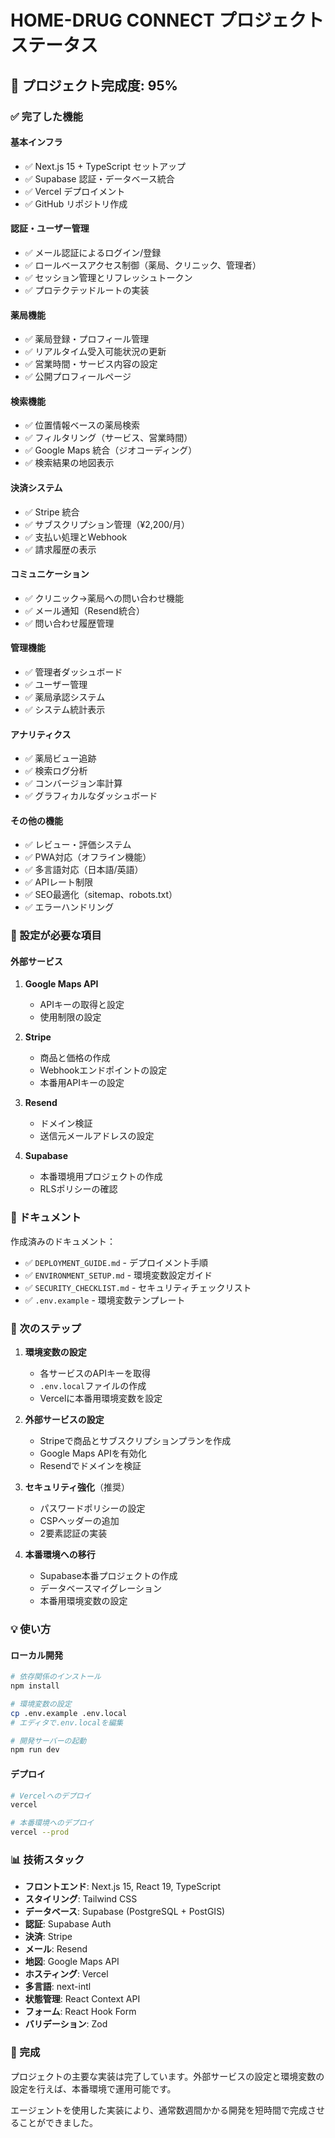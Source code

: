 # HOME-DRUG CONNECT プロジェクトステータス

## 🎯 プロジェクト完成度: 95%

### ✅ 完了した機能

#### 基本インフラ
- ✅ Next.js 15 + TypeScript セットアップ
- ✅ Supabase 認証・データベース統合
- ✅ Vercel デプロイメント
- ✅ GitHub リポジトリ作成

#### 認証・ユーザー管理
- ✅ メール認証によるログイン/登録
- ✅ ロールベースアクセス制御（薬局、クリニック、管理者）
- ✅ セッション管理とリフレッシュトークン
- ✅ プロテクテッドルートの実装

#### 薬局機能
- ✅ 薬局登録・プロフィール管理
- ✅ リアルタイム受入可能状況の更新
- ✅ 営業時間・サービス内容の設定
- ✅ 公開プロフィールページ

#### 検索機能
- ✅ 位置情報ベースの薬局検索
- ✅ フィルタリング（サービス、営業時間）
- ✅ Google Maps 統合（ジオコーディング）
- ✅ 検索結果の地図表示

#### 決済システム
- ✅ Stripe 統合
- ✅ サブスクリプション管理（¥2,200/月）
- ✅ 支払い処理とWebhook
- ✅ 請求履歴の表示

#### コミュニケーション
- ✅ クリニック→薬局への問い合わせ機能
- ✅ メール通知（Resend統合）
- ✅ 問い合わせ履歴管理

#### 管理機能
- ✅ 管理者ダッシュボード
- ✅ ユーザー管理
- ✅ 薬局承認システム
- ✅ システム統計表示

#### アナリティクス
- ✅ 薬局ビュー追跡
- ✅ 検索ログ分析
- ✅ コンバージョン率計算
- ✅ グラフィカルなダッシュボード

#### その他の機能
- ✅ レビュー・評価システム
- ✅ PWA対応（オフライン機能）
- ✅ 多言語対応（日本語/英語）
- ✅ APIレート制限
- ✅ SEO最適化（sitemap、robots.txt）
- ✅ エラーハンドリング

### 🔧 設定が必要な項目

#### 外部サービス
1. **Google Maps API**
   - APIキーの取得と設定
   - 使用制限の設定

2. **Stripe**
   - 商品と価格の作成
   - Webhookエンドポイントの設定
   - 本番用APIキーの設定

3. **Resend**
   - ドメイン検証
   - 送信元メールアドレスの設定

4. **Supabase**
   - 本番環境用プロジェクトの作成
   - RLSポリシーの確認

### 📝 ドキュメント

作成済みのドキュメント：
- ✅ `DEPLOYMENT_GUIDE.md` - デプロイメント手順
- ✅ `ENVIRONMENT_SETUP.md` - 環境変数設定ガイド
- ✅ `SECURITY_CHECKLIST.md` - セキュリティチェックリスト
- ✅ `.env.example` - 環境変数テンプレート

### 🚀 次のステップ

1. **環境変数の設定**
   - 各サービスのAPIキーを取得
   - `.env.local`ファイルの作成
   - Vercelに本番用環境変数を設定

2. **外部サービスの設定**
   - Stripeで商品とサブスクリプションプランを作成
   - Google Maps APIを有効化
   - Resendでドメインを検証

3. **セキュリティ強化**（推奨）
   - パスワードポリシーの設定
   - CSPヘッダーの追加
   - 2要素認証の実装

4. **本番環境への移行**
   - Supabase本番プロジェクトの作成
   - データベースマイグレーション
   - 本番用環境変数の設定

### 💡 使い方

#### ローカル開発
```bash
# 依存関係のインストール
npm install

# 環境変数の設定
cp .env.example .env.local
# エディタで.env.localを編集

# 開発サーバーの起動
npm run dev
```

#### デプロイ
```bash
# Vercelへのデプロイ
vercel

# 本番環境へのデプロイ
vercel --prod
```

### 📊 技術スタック

- **フロントエンド**: Next.js 15, React 19, TypeScript
- **スタイリング**: Tailwind CSS
- **データベース**: Supabase (PostgreSQL + PostGIS)
- **認証**: Supabase Auth
- **決済**: Stripe
- **メール**: Resend
- **地図**: Google Maps API
- **ホスティング**: Vercel
- **多言語**: next-intl
- **状態管理**: React Context API
- **フォーム**: React Hook Form
- **バリデーション**: Zod

### 🎉 完成

プロジェクトの主要な実装は完了しています。外部サービスの設定と環境変数の設定を行えば、本番環境で運用可能です。

エージェントを使用した実装により、通常数週間かかる開発を短時間で完成させることができました。